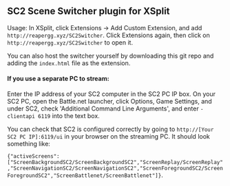 ## SC2 Scene Switcher plugin for XSplit
Usage: In XSplit, click Extensions -> Add Custom Extension, and add `http://reapergg.xyz/SC2Switcher`. Click Extensions again, then click on `http://reapergg.xyz/SC2Switcher` to open it. 

You can also host the switcher yourself by downloading this git repo and adding the `index.html` file as the extension. 

#### If you use a separate PC to stream: 
Enter the IP address of your SC2 computer in the SC2 PC IP box.
On your SC2 PC, open the Battle.net launcher, click Options, Game Settings, and under SC2, check 'Additional Command Line Arguments', and enter `-clientapi 6119` into the text box. 

You can check that SC2 is configured correctly by going to `http://[Your SC2 PC IP]:6119/ui` in your browser on the streaming PC. It should look something like:

`{"activeScreens":["ScreenBackgroundSC2/ScreenBackgroundSC2","ScreenReplay/ScreenReplay","ScreenNavigationSC2/ScreenNavigationSC2","ScreenForegroundSC2/ScreenForegroundSC2","ScreenBattlenet/ScreenBattlenet"]}`. 
